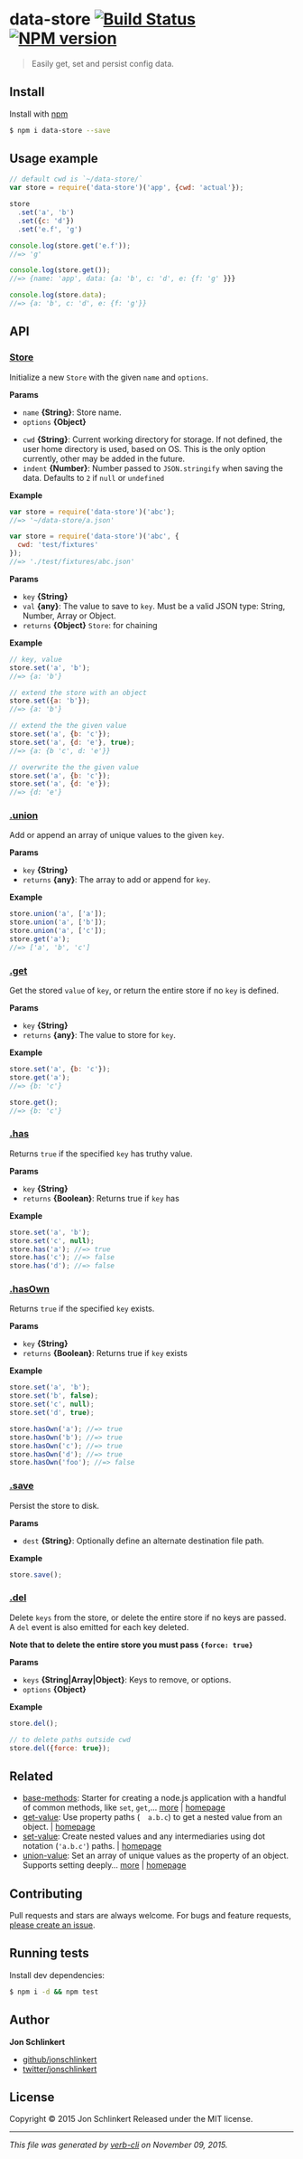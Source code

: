 # data-store  [![Build Status](https://travis-ci.org/jonschlinkert/data-store.svg)](https://travis-ci.org/jonschlinkert/data-store)  [![NPM version](https://badge.fury.io/js/data-store.svg)](http://badge.fury.io/js/data-store)

> Easily get, set and persist config data.

## Install

Install with [npm](https://www.npmjs.com/)

```sh
$ npm i data-store --save
```

## Usage example

```js
// default cwd is `~/data-store/`
var store = require('data-store')('app', {cwd: 'actual'});

store
  .set('a', 'b')
  .set({c: 'd'})
  .set('e.f', 'g')

console.log(store.get('e.f'));
//=> 'g'

console.log(store.get());
//=> {name: 'app', data: {a: 'b', c: 'd', e: {f: 'g' }}}

console.log(store.data);
//=> {a: 'b', c: 'd', e: {f: 'g'}}
```

## API

### [Store](index.js#L40)

Initialize a new `Store` with the given `name` and `options`.

**Params**

* `name` **{String}**: Store name.
* `options` **{Object}**

- `cwd` **{String}**: Current working directory for storage. If not defined, the user home directory is used, based on OS. This is the only option currently, other may be added in the future.
- `indent` **{Number}**: Number passed to `JSON.stringify` when saving the data. Defaults to `2` if `null` or `undefined`

**Example**

```js
var store = require('data-store')('abc');
//=> '~/data-store/a.json'

var store = require('data-store')('abc', {
  cwd: 'test/fixtures'
});
//=> './test/fixtures/abc.json'
```

**Params**

* `key` **{String}**
* `val` **{any}**: The value to save to `key`. Must be a valid JSON type: String, Number, Array or Object.
* `returns` **{Object}** `Store`: for chaining

**Example**

```js
// key, value
store.set('a', 'b');
//=> {a: 'b'}

// extend the store with an object
store.set({a: 'b'});
//=> {a: 'b'}

// extend the the given value
store.set('a', {b: 'c'});
store.set('a', {d: 'e'}, true);
//=> {a: {b 'c', d: 'e'}}

// overwrite the the given value
store.set('a', {b: 'c'});
store.set('a', {d: 'e'});
//=> {d: 'e'}
```

### [.union](index.js#L113)

Add or append an array of unique values to the given `key`.

**Params**

* `key` **{String}**
* `returns` **{any}**: The array to add or append for `key`.

**Example**

```js
store.union('a', ['a']);
store.union('a', ['b']);
store.union('a', ['c']);
store.get('a');
//=> ['a', 'b', 'c']
```

### [.get](index.js#L138)

Get the stored `value` of `key`, or return the entire store if no `key` is defined.

**Params**

* `key` **{String}**
* `returns` **{any}**: The value to store for `key`.

**Example**

```js
store.set('a', {b: 'c'});
store.get('a');
//=> {b: 'c'}

store.get();
//=> {b: 'c'}
```

### [.has](index.js#L161)

Returns `true` if the specified `key` has truthy value.

**Params**

* `key` **{String}**
* `returns` **{Boolean}**: Returns true if `key` has

**Example**

```js
store.set('a', 'b');
store.set('c', null);
store.has('a'); //=> true
store.has('c'); //=> false
store.has('d'); //=> false
```

### [.hasOwn](index.js#L188)

Returns `true` if the specified `key` exists.

**Params**

* `key` **{String}**
* `returns` **{Boolean}**: Returns true if `key` exists

**Example**

```js
store.set('a', 'b');
store.set('b', false);
store.set('c', null);
store.set('d', true);

store.hasOwn('a'); //=> true
store.hasOwn('b'); //=> true
store.hasOwn('c'); //=> true
store.hasOwn('d'); //=> true
store.hasOwn('foo'); //=> false
```

### [.save](index.js#L209)

Persist the store to disk.

**Params**

* `dest` **{String}**: Optionally define an alternate destination file path.

**Example**

```js
store.save();
```

### [.del](index.js#L233)

Delete `keys` from the store, or delete the entire store if no keys are passed. A `del` event is also emitted for each key deleted.

**Note that to delete the entire store you must pass `{force: true}`**

**Params**

* `keys` **{String|Array|Object}**: Keys to remove, or options.
* `options` **{Object}**

**Example**

```js
store.del();

// to delete paths outside cwd
store.del({force: true});
```

## Related

* [base-methods](https://www.npmjs.com/package/base-methods): Starter for creating a node.js application with a handful of common methods, like `set`, `get`,… [more](https://www.npmjs.com/package/base-methods) | [homepage](https://github.com/jonschlinkert/base-methods)
* [get-value](https://www.npmjs.com/package/get-value): Use property paths (`  a.b.c`) to get a nested value from an object. | [homepage](https://github.com/jonschlinkert/get-value)
* [set-value](https://www.npmjs.com/package/set-value): Create nested values and any intermediaries using dot notation (`'a.b.c'`) paths. | [homepage](https://github.com/jonschlinkert/set-value)
* [union-value](https://www.npmjs.com/package/union-value): Set an array of unique values as the property of an object. Supports setting deeply… [more](https://www.npmjs.com/package/union-value) | [homepage](https://github.com/jonschlinkert/union-value)

## Contributing

Pull requests and stars are always welcome. For bugs and feature requests, [please create an issue](https://github.com/jonschlinkert/data-store/issues/new).

## Running tests

Install dev dependencies:

```sh
$ npm i -d && npm test
```

## Author

**Jon Schlinkert**

+ [github/jonschlinkert](https://github.com/jonschlinkert)
+ [twitter/jonschlinkert](http://twitter.com/jonschlinkert)

## License

Copyright © 2015 Jon Schlinkert
Released under the MIT license.

***

_This file was generated by [verb-cli](https://github.com/assemble/verb-cli) on November 09, 2015._